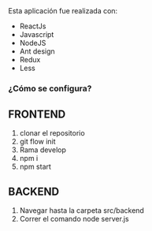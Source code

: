 ## 
Esta aplicación fue realizada con:
- ReactJs
- Javascript
- NodeJS
- Ant design
- Redux
- Less
### ¿Cómo se configura?

## FRONTEND  
1. clonar el repositorio
2. git flow init
3. Rama develop
4. npm i
5. npm start
## BACKEND 

1. Navegar hasta la carpeta src/backend
2. Correr el comando node server.js

